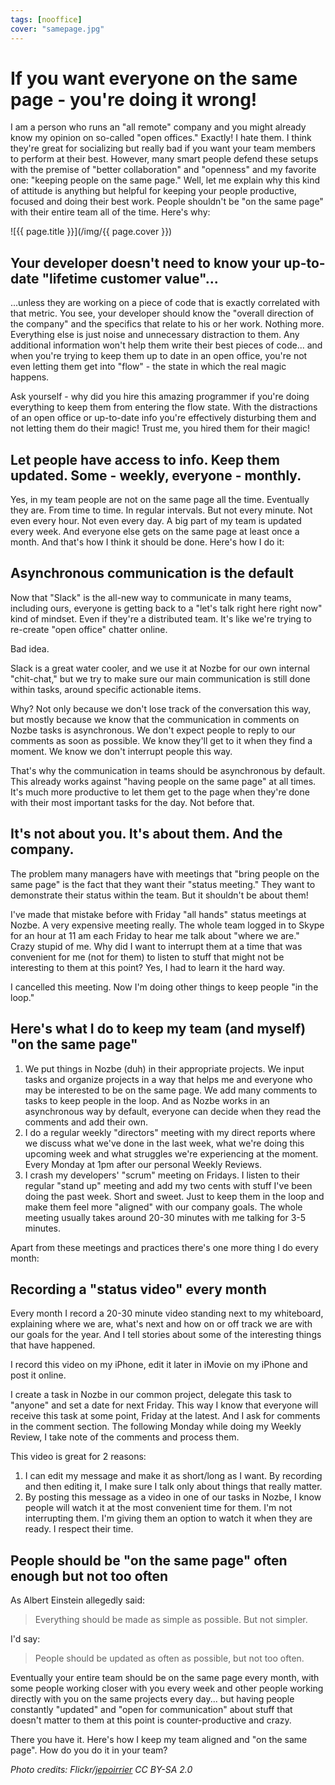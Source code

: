 ```yaml
---
tags: [nooffice]
cover: "samepage.jpg"
---
```


# If you want everyone on the same page - you're doing it wrong!

I am a person who runs an "all remote" company and you might already know my opinion on so-called "open offices." Exactly! I hate them. I think they're great for socializing but really bad if you want your team members to perform at their best. However, many smart people defend these setups with the premise of "better collaboration" and "openness" and my favorite one: "keeping people on the same page." Well, let me explain why this kind of attitude is anything but helpful for keeping your people productive, focused and doing their best work. People shouldn't be "on the same page" with their entire team all of the time. Here's why:

<!--More-->

![{{ page.title }}](/img/{{ page.cover }})

## Your developer doesn't need to know your up-to-date "lifetime customer value"...

...unless they are working on a piece of code that is exactly correlated with that metric. You see, your developer should know the "overall direction of the company" and the specifics that relate to his or her work. Nothing more. Everything else is just noise and unnecessary distraction to them. Any additional information won't help them write their best pieces of code... and when you're trying to keep them up to date in an open office, you're not even letting them get into "flow" - the state in which the real magic happens.

Ask yourself - why did you hire this amazing programmer if you're doing everything to keep them from entering the flow state. With the distractions of an open office or up-to-date info you're effectively disturbing them and not letting them do their magic! Trust me, you hired them for their magic!

## Let people have access to info. Keep them updated. Some - weekly, everyone - monthly.

Yes, in my team people are not on the same page all the time. Eventually they are. From time to time. In regular intervals. But not every minute. Not even every hour. Not even every day. A big part of my team is updated every week. And everyone else gets on the same page at least once a month. And that's how I think it should be done. Here's how I do it:

## Asynchronous communication is the default

Now that "Slack" is the all-new way to communicate in many teams, including ours, everyone is getting back to a "let's talk right here right now" kind of mindset. Even if they're a distributed team. It's like we're trying to re-create "open office" chatter online.

Bad idea.

Slack is a great water cooler, and we use it at Nozbe for our own internal "chit-chat," but we try to make sure our main communication is still done within tasks, around specific actionable items.

Why? Not only because we don't lose track of the conversation this way, but mostly because we know that the communication in comments on Nozbe tasks is asynchronous. We don't expect people to reply to our comments as soon as possible. We know they'll get to it when they find a moment. We know we don't interrupt people this way.

That's why the communication in teams should be asynchronous by default. This already works against "having people on the same page" at all times. It's much more productive to let them get to the page when they're done with their most important tasks for the day. Not before that.

## It's not about you. It's about them. And the company.

The problem many managers have with meetings that "bring people on the same page" is the fact that they want their "status meeting." They want to demonstrate their status within the team. But it shouldn't be about them!

I've made that mistake before with Friday "all hands" status meetings at Nozbe. A very expensive meeting really. The whole team logged in to Skype for an hour at 11 am each Friday to hear me talk about "where we are." Crazy stupid of me. Why did I want to interrupt them at a time that was convenient for me (not for them) to listen to stuff that might not be interesting to them at this point? Yes, I had to learn it the hard way.

I cancelled this meeting. Now I'm doing other things to keep people "in the loop."

## Here's what I do to keep my team (and myself) "on the same page"

1. We put things in Nozbe (duh) in their appropriate projects. We input tasks and organize projects in a way that helps me and everyone who may be interested to be on the same page. We add many comments to tasks to keep people in the loop. And as Nozbe works in an asynchronous way by default, everyone can decide when they read the comments and add their own.
2. I do a regular weekly "directors" meeting with my direct reports where we discuss what we've done in the last week, what we're doing this upcoming week and what struggles we're experiencing at the moment. Every Monday at 1pm after our personal Weekly Reviews.
3. I crash my developers' "scrum" meeting on Fridays. I listen to their regular "stand up" meeting and add my two cents with stuff I've been doing the past week. Short and sweet. Just to keep them in the loop and make them feel more "aligned" with our company goals. The whole meeting usually takes around 20-30 minutes with me talking for 3-5 minutes.

Apart from these meetings and practices there's one more thing I do every month:

## Recording a "status video" every month

Every month I record a 20-30 minute video standing next to my whiteboard, explaining where we are, what's next and how on or off track we are with our goals for the year. And I tell stories about some of the interesting things that have happened.

I record this video on my iPhone, edit it later in iMovie on my iPhone and post it online.

I create a task in Nozbe in our common project, delegate this task to "anyone" and set a date for next Friday. This way I know that everyone will receive this task at some point, Friday at the latest. And I ask for comments in the comment section. The following Monday while doing my Weekly Review, I take note of the comments and process them.

This video is great for 2 reasons:

1. I can edit my message and make it as short/long as I want. By recording and then editing it, I make sure I talk only about things that really matter.
2. By posting this message as a video in one of our tasks in Nozbe, I know people will watch it at the most convenient time for them. I'm not interrupting them. I'm giving them an option to watch it when they are ready. I respect their time.

## People should be "on the same page" often enough but not too often

As Albert Einstein allegedly said:

> Everything should be made as simple as possible. But not simpler.

I'd say:

> People should be updated as often as possible, but not too often.

Eventually your entire team should be on the same page every month, with some people working closer with you every week and other people working directly with you on the same projects every day... but having people constantly "updated" and "open for communication" about stuff that doesn't matter to them at this point is counter-productive and crazy.

There you have it. Here's how I keep my team aligned and "on the same page". How do you do it in your team?

*Photo credits: Flickr/[jepoirrier](https://www.flickr.com/photos/jepoirrier/) CC BY-SA 2.0*

[m]: https://medium.com/@MSliwinski/if-you-want-everyone-on-the-same-page-you-re-doing-it-wrong-4a3c85a68b3a#.3r611ijyx
[mo]: https://nooffice.org/
[mu]: https://medium.com/@MSliwinski
[tp]: http://thepodcast.fm
[i]: http://iMagazine.pl
[d]: http://db.tt/kD7Liux
[e]: /how-i-use-evernote
[p]: /passion
[n]: https://michael.gratis/nozbe
[io]: https://michael.gratis/ipadonly/
[pm]: http://productivemag.com/
[s]: /show
[t]: http://twitter.com/MSliwinski